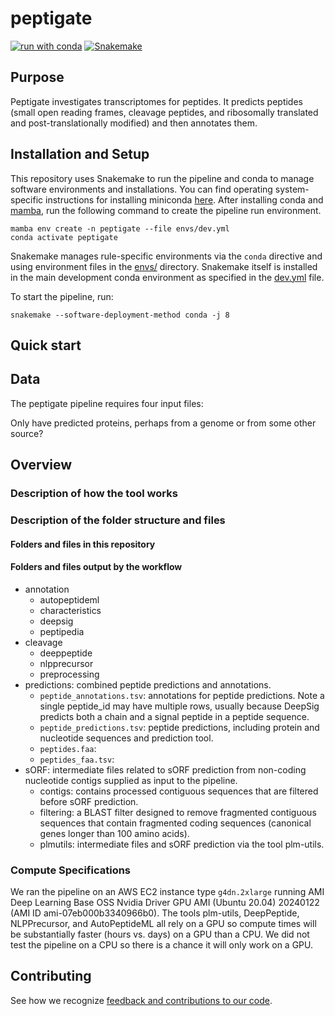 # peptigate 

[![run with conda](http://img.shields.io/badge/run%20with-conda-3EB049?labelColor=000000&logo=anaconda)](https://docs.conda.io/projects/miniconda/en/latest/)
[![Snakemake](https://img.shields.io/badge/snakemake--green)](https://snakemake.readthedocs.io/en/stable/)

## Purpose

Peptigate investigates transcriptomes for peptides.
It predicts peptides (small open reading frames, cleavage peptides, and ribosomally translated and post-translationally modified) and then annotates them.

## Installation and Setup

This repository uses Snakemake to run the pipeline and conda to manage software environments and installations. You can find operating system-specific instructions for installing miniconda [here](https://docs.conda.io/projects/miniconda/en/latest/). After installing conda and [mamba](https://mamba.readthedocs.io/en/latest/), run the following command to create the pipeline run environment.

```{bash}
mamba env create -n peptigate --file envs/dev.yml
conda activate peptigate
```

Snakemake manages rule-specific environments via the `conda` directive and using environment files in the [envs/](./envs/) directory. Snakemake itself is installed in the main development conda environment as specified in the [dev.yml](./envs/dev.yml) file.

To start the pipeline, run:

```{bash}
snakemake --software-deployment-method conda -j 8
```

## Quick start

## Data

The peptigate pipeline requires four input files:

Only have predicted proteins, perhaps from a genome or from some other source?


## Overview

### Description of how the tool works

### Description of the folder structure and files

#### Folders and files in this repository

#### Folders and files output by the workflow

* annotation
    * autopeptideml
    * characteristics
    * deepsig
    * peptipedia
* cleavage
    * deeppeptide
    * nlpprecursor
    * preprocessing
* predictions: combined peptide predictions and annotations.
    * `peptide_annotations.tsv`: annotations for peptide predictions. Note a single peptide_id may have multiple rows, usually because DeepSig predicts both a chain and a signal peptide in a peptide sequence. 
    * `peptide_predictions.tsv`: peptide predictions, including protein and nucleotide sequences and prediction tool.
    * `peptides.faa`:
    * `peptides_faa.tsv`:
* sORF: intermediate files related to sORF prediction from non-coding nucleotide contigs supplied as input to the pipeline.
    * contigs: contains processed contiguous sequences that are filtered before sORF prediction.
    * filtering: a BLAST filter designed to remove fragmented contiguous sequences that contain fragmented coding sequences (canonical genes longer than 100 amino acids).
    * plmutils: intermediate files and sORF prediction via the tool plm-utils.

### Compute Specifications

We ran the pipeline on an AWS EC2 instance type `g4dn.2xlarge` running AMI Deep Learning Base OSS Nvidia Driver GPU AMI (Ubuntu 20.04) 20240122 (AMI ID ami-07eb000b3340966b0).
The tools plm-utils, DeepPeptide, NLPPrecursor, and AutoPeptideML all rely on a GPU so compute times will be substantially faster (hours vs. days) on a GPU than a CPU.
We did not test the pipeline on a CPU so there is a chance it will only work on a GPU.

## Contributing

See how we recognize [feedback and contributions to our code](https://github.com/Arcadia-Science/arcadia-software-handbook/blob/main/guides-and-standards/guide-credit-for-contributions.md).
